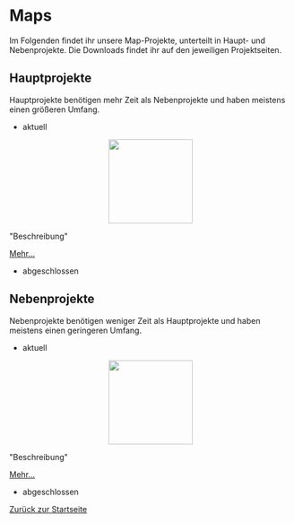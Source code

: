 # Maps
Im Folgenden findet ihr unsere Map-Projekte, unterteilt in Haupt- und Nebenprojekte. Die Downloads findet ihr auf den jeweiligen Projektseiten.
## Hauptprojekte
Hauptprojekte benötigen mehr Zeit als Nebenprojekte und haben meistens einen größeren Umfang.
* aktuell

<p align="center"><img src="https://themaun.github.io/images/The-Dream.png" width="150"></p>

"Beschreibung"

[Mehr...](https://themaun.github.io/Projekte/The_Dream)

* abgeschlossen

## Nebenprojekte
Nebenprojekte benötigen weniger Zeit als Hauptprojekte und haben meistens einen geringeren Umfang.
* aktuell

<p align="center"><img src="https://themaun.github.io/images/Sheeparcours.png" width="150"></p>

"Beschreibung"

[Mehr...](https://themaun.github.io/Projekte/Sheeparcours)

* abgeschlossen

[Zurück zur Startseite](https://themaun.github.io)
